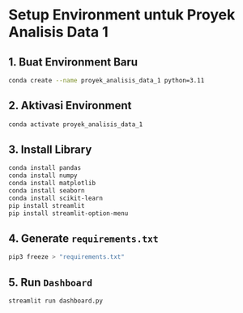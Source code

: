 # Setup Environment untuk Proyek Analisis Data 1
## 1. Buat Environment Baru
```bash
conda create --name proyek_analisis_data_1 python=3.11
```

## 2. Aktivasi Environment
```bash
conda activate proyek_analisis_data_1
```

## 3. Install Library
```bash
conda install pandas
conda install numpy
conda install matplotlib
conda install seaborn
conda install scikit-learn
pip install streamlit
pip install streamlit-option-menu
```

## 4. Generate `requirements.txt`
```bash
pip3 freeze > "requirements.txt"
```

## 5. Run `Dashboard`
```bash
streamlit run dashboard.py
```